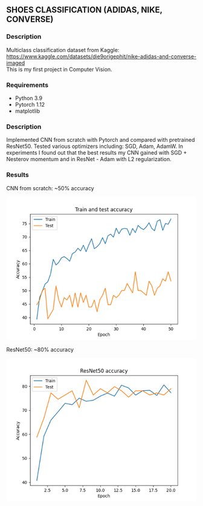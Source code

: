 ## SHOES CLASSIFICATION (ADIDAS, NIKE, CONVERSE)
### Description
Multiclass classification dataset from Kaggle:
https://www.kaggle.com/datasets/die9origephit/nike-adidas-and-converse-imaged <br />
This is my first project in Computer Vision.

### Requirements
* Python 3.9
* Pytorch 1.12
* matplotlib

### Description
Implemented CNN from scratch with Pytorch and compared with pretrained ResNet50.
Tested various optimizers including: SGD, Adam, AdamW.
In experiments I found out that  the best results my CNN gained with SGD + Nesterov momentum and in ResNet - Adam with L2 regularization.

### Results
CNN from scratch: ~50% accuracy <br />

![CNN](plots/cnn_acc.png)

ResNet50: ~80% accuracy <br />

![ResNet50](plots/ResNet50_acc.png)
